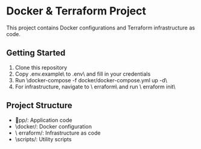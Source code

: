 # Docker & Terraform Project

This project contains Docker configurations and Terraform infrastructure as code.

## Getting Started

1. Clone this repository
2. Copy \.env.example\ to \.env\ and fill in your credentials
3. Run \docker-compose -f docker/docker-compose.yml up -d\
4. For infrastructure, navigate to \	erraform\ and run \	erraform init\

## Project Structure

- \pp/\: Application code
- \docker/\: Docker configuration
- \	erraform/\: Infrastructure as code
- \scripts/\: Utility scripts